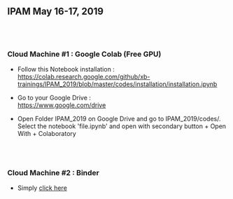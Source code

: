 

## IPAM May 16-17, 2019

<br><br>


### Cloud Machine #1 : Google Colab (Free GPU)

* Follow this Notebook installation :<br>
https://colab.research.google.com/github/xb-trainings/IPAM_2019/blob/master/codes/installation/installation.ipynb

* Go to your Google Drive :<br>
https://www.google.com/drive

* Open Folder IPAM_2019 on Google Drive and go to IPAM_2019/codes/.<br>
Select the notebook 'file.ipynb' and open with secondary button + Open With + Colaboratory


<br><br>

### Cloud Machine #2 : Binder

* Simply [click here]

[Click here]: https://mybinder.org/v2/gh/xb-trainings/IPAM_2019/master


<br><br>